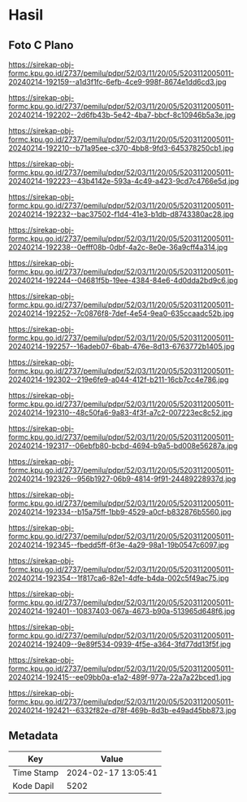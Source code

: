 # Hasil

## Foto C Plano

https://sirekap-obj-formc.kpu.go.id/2737/pemilu/pdpr/52/03/11/20/05/5203112005011-20240214-192159--a1d3f1fc-6efb-4ce9-998f-8674e1dd6cd3.jpg

https://sirekap-obj-formc.kpu.go.id/2737/pemilu/pdpr/52/03/11/20/05/5203112005011-20240214-192202--2d6fb43b-5e42-4ba7-bbcf-8c10946b5a3e.jpg

https://sirekap-obj-formc.kpu.go.id/2737/pemilu/pdpr/52/03/11/20/05/5203112005011-20240214-192210--b71a95ee-c370-4bb8-9fd3-645378250cb1.jpg

https://sirekap-obj-formc.kpu.go.id/2737/pemilu/pdpr/52/03/11/20/05/5203112005011-20240214-192223--43b4142e-593a-4c49-a423-9cd7c4766e5d.jpg

https://sirekap-obj-formc.kpu.go.id/2737/pemilu/pdpr/52/03/11/20/05/5203112005011-20240214-192232--bac37502-f1d4-41e3-b1db-d8743380ac28.jpg

https://sirekap-obj-formc.kpu.go.id/2737/pemilu/pdpr/52/03/11/20/05/5203112005011-20240214-192238--0efff08b-0dbf-4a2c-8e0e-36a9cff4a314.jpg

https://sirekap-obj-formc.kpu.go.id/2737/pemilu/pdpr/52/03/11/20/05/5203112005011-20240214-192244--04681f5b-19ee-4384-84e6-4d0dda2bd9c6.jpg

https://sirekap-obj-formc.kpu.go.id/2737/pemilu/pdpr/52/03/11/20/05/5203112005011-20240214-192252--7c0876f8-7def-4e54-9ea0-635ccaadc52b.jpg

https://sirekap-obj-formc.kpu.go.id/2737/pemilu/pdpr/52/03/11/20/05/5203112005011-20240214-192257--16adeb07-6bab-476e-8d13-6763772b1405.jpg

https://sirekap-obj-formc.kpu.go.id/2737/pemilu/pdpr/52/03/11/20/05/5203112005011-20240214-192302--219e6fe9-a044-412f-b211-16cb7cc4e786.jpg

https://sirekap-obj-formc.kpu.go.id/2737/pemilu/pdpr/52/03/11/20/05/5203112005011-20240214-192310--48c50fa6-9a83-4f3f-a7c2-007223ec8c52.jpg

https://sirekap-obj-formc.kpu.go.id/2737/pemilu/pdpr/52/03/11/20/05/5203112005011-20240214-192317--06ebfb80-bcbd-4694-b9a5-bd008e56287a.jpg

https://sirekap-obj-formc.kpu.go.id/2737/pemilu/pdpr/52/03/11/20/05/5203112005011-20240214-192326--956b1927-06b9-4814-9f91-24489228937d.jpg

https://sirekap-obj-formc.kpu.go.id/2737/pemilu/pdpr/52/03/11/20/05/5203112005011-20240214-192334--b15a75ff-1bb9-4529-a0cf-b832876b5560.jpg

https://sirekap-obj-formc.kpu.go.id/2737/pemilu/pdpr/52/03/11/20/05/5203112005011-20240214-192345--fbedd5ff-6f3e-4a29-98a1-19b0547c6097.jpg

https://sirekap-obj-formc.kpu.go.id/2737/pemilu/pdpr/52/03/11/20/05/5203112005011-20240214-192354--1f817ca6-82e1-4dfe-b4da-002c5f49ac75.jpg

https://sirekap-obj-formc.kpu.go.id/2737/pemilu/pdpr/52/03/11/20/05/5203112005011-20240214-192401--10837403-067a-4673-b90a-513965d648f6.jpg

https://sirekap-obj-formc.kpu.go.id/2737/pemilu/pdpr/52/03/11/20/05/5203112005011-20240214-192409--9e89f534-0939-4f5e-a364-3fd77dd13f5f.jpg

https://sirekap-obj-formc.kpu.go.id/2737/pemilu/pdpr/52/03/11/20/05/5203112005011-20240214-192415--ee09bb0a-e1a2-489f-977a-22a7a22bced1.jpg

https://sirekap-obj-formc.kpu.go.id/2737/pemilu/pdpr/52/03/11/20/05/5203112005011-20240214-192421--6332f82e-d78f-469b-8d3b-e49ad45bb873.jpg


## Metadata

| Key        | Value               |
| ---------- | ------------------- |
| Time Stamp | 2024-02-17 13:05:41 |
| Kode Dapil | 5202                |



